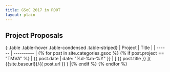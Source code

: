 ```yaml
---
title: GSoC 2017 in ROOT
layout: plain
---
```


## Project Proposals

{:.table .table-hover .table-condensed .table-striped}
| Project   | Title      |
| ------ | ---------- |
{% for post in site.categories.gsoc %} {% if post.project == "TMVA" %} | {{ post.date | date: "%d-%m-%Y" }} | [ {{ post.title }} ](  {{site.baseurl}}/{{ post.url }} ) |{% endif %}
{% endfor %}